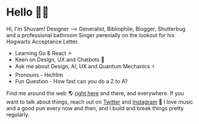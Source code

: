 # Hello 🤗🦄 

Hi, I'm Shuvam! Designer ⟶ Generalist, Bibliophile, Blogger, Shutterbug and a professional bathroom Singer perenially on the lookout for his Hogwarts Acceptance Letter. 

<ul>
<li>Learning Go & React ⚛️</li>
<li>Keen on Design, UX and Chatbots 🤖</li>
<li>Ask me about Design, AI, UX and Quantum Mechanics ⚡</li>
<li>Pronouns - He/Him</li>
<li>Fun Question - How fast can you do a Z to A?</li>
</ul>

Find me around the web 🌎 <a href="https://shuvam.xyz">right here</a> and there, and everywhere. If you want to talk about things, reach out on <a href="https://www.twitter.com/shuvam360">Twitter</a> and <a href="https://instagram.com/the_distorted_aura"> Instagram</a> 🏓
I love music and a good pun every now and then, and I build and break things pretty regularly.

<script>
function paint_contrib_graph() {
    var canvas_space = document.getElementsByClassName('day');

    for (var i = 0; i < canvas.length; i++) {

        var r_shade = Math.floor(Math.random() * 255) + 0;
        var g_shade = Math.floor(Math.random() * 255) + 0;
        var b_shade = Math.floor(Math.random() * 255) + 0;

        var hue = 'rgb(' + r_shade + ',' + g_shade + ',' + b_shade + ')';
        
        canvas_space[i].setAttribute('fill', hue);
    }
}

paint_contrib_graph();
</script>
